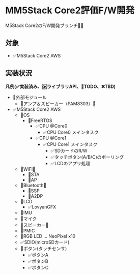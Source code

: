 # MM5Stack Core2評価F/W開発
M5Stack Core2のF/W開発ブランチ👩‍💻

## 対象
- ✅M5Stack Core2 AWS

## 実装状況
**凡例(✅実装済み、🆗ライブラリAPI、🚩TODO、❌TBD)**

- 📢外部モジュール
    - 🚩アンプ＆スピーカー（PAM8303）📢
- ✅M5Stack Core2 AWS
  - 📍OS
    - 📍FreeRTOS
      - ✅CPU @Core0
        - ✅CPU Core0 メインタスク
      - ✅CPU @Core1
        - ✅CPU Core1 メインタスク
          - ✅SDカードのR/W
          - ✅タッチボタン(A/B/C)のポーリング
          - ✅LCDのアプリ処理
  - 📍WiFi🛜
    - 🚩STA
    - 🚩AP
  - 📍Bluetooth🛜
    - 🚩SSP
    - 🚩A2DP
  - 📍LCD
    - ✅LovyanGFX
  - 🚩IMU
  - 🚩マイク
  - 🚩スピーカー📢
  - 🚩PMIC
  - 🚩RGB LED ... NeoPixel x10
  - ✅SDIO(microSDカード)
  - 📍ボタン(タッチセンサ)
    - ✅ボタンA
    - ✅ボタンB
    - ✅ボタンC